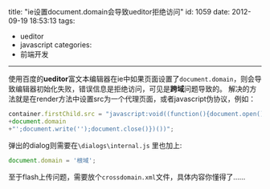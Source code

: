 title: "ie设置document.domain会导致ueditor拒绝访问"
id: 1059
date: 2012-09-19 18:53:13
tags:
- ueditor
- javascript
categories:
- 前端开发
---

使用百度的**ueditor**富文本编辑器在ie中如果页面设置了`document.domain`，则会导致编辑器初始化失败，错误信息是拒绝访问，可见是**跨域**问题导致的。
解决的方法就是在render方法中设置src为一个代理页面，或者javascript伪协议，例如：
```javascript
container.firstChild.src = "javascript:void((function(){document.open();document.domain='"
+document.domain
+"';document.write('');document.close()})())";
```
弹出的dialog则需要在`\dialogs\internal.js` 里也加上:
```javascript
document.domain = '根域';
```
至于flash上传问题，需要放个`crossdomain.xml`文件，具体内容你懂得了……
